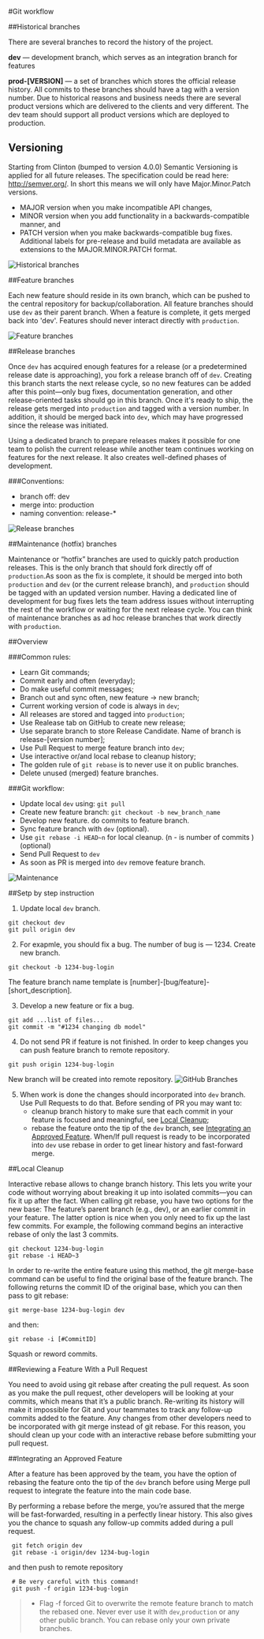#Git workflow

##Historical branches

There are several branches to record the history of the project. 

**dev** — development branch, which serves as an integration branch for features

**prod-[VERSION]** — a set of branches which stores the official release history. All commits to these branches should have a tag with a version number. Due to historical reasons and business needs there are several product versions which are delivered to the clients and very different. The dev team should support all product versions which are deployed to production.

## Versioning
Starting from Clinton (bumped to version 4.0.0) Semantic Versioning is applied for all future releases. The specification could be read here: http://semver.org/. 
In short this means we will only have Major.Minor.Patch versions.
- MAJOR version when you make incompatible API changes,
- MINOR version when you add functionality in a backwards-compatible manner, and
- PATCH version when you make backwards-compatible bug fixes.
Additional labels for pre-release and build metadata are available as extensions to the MAJOR.MINOR.PATCH format.

![Historical branches](img/git-workflow-release-cycle-1historical.png)

##Feature branches

Each new feature should reside in its own branch, which can be pushed to the central repository for backup/collaboration. All feature branches should use `dev` as their parent branch. When a feature is complete, it gets merged back into 'dev'. Features should never interact directly with `production`.

![Feature branches](img/git-workflow-release-cycle-2feature.png)

##Release branches

Once `dev` has acquired enough features for a release (or a predetermined release date is approaching), you fork a release branch off of `dev`. Creating this branch starts the next release cycle, so no new features can be added after this point—only bug fixes, documentation generation, and other release-oriented tasks should go in this branch. Once it's ready to ship, the release gets merged into `production` and tagged with a version number. In addition, it should be merged back into `dev`, which may have progressed since the release was initiated.

Using a dedicated branch to prepare releases makes it possible for one team to polish the current release while another team continues working on features for the next release. It also creates well-defined phases of development.

###Conventions:

 - branch off: dev
 - merge into: production
 - naming convention: release-* 

![Release branches](img/git-workflow-release-cycle-3release.png)

##Maintenance (hotfix) branches

Maintenance or “hotfix” branches are used to quickly patch production releases. This is the only branch that should fork directly off of `production`.As soon as the fix is complete, it should be merged into both `production` and `dev` (or the current release branch), and `production` should be tagged with an updated version number.
Having a dedicated line of development for bug fixes lets the team address issues without interrupting the rest of the workflow or waiting for the next release cycle. You can think of maintenance branches as ad hoc release branches that work directly with `production`.

##Overview

###Common rules:

 - Learn Git commands;
 - Commit early and often (everyday);
 - Do make useful commit messages;
 - Branch out and sync often, new feature -> new branch;
 - Current working version of code is always in `dev`;
 - All releases are stored and tagged into `production`;
 - Use Realease tab on GitHub to create new release;
 - Use separate branch to store Release Candidate. Name of branch is release-[version number];
 - Use Pull Request to merge feature branch into `dev`;
 - Use interactive or/and local rebase to cleanup history;
 - The golden rule of `git rebase` is to never use it on public branches.
 - Delete unused (merged) feature branches.

###Git workflow:

 - Update local `dev` using: `git pull` 
 - Create new feature branch: `git checkout -b new_branch_name`
 - Develop new feature. do commits to feature branch.
 - Sync feature branch with `dev` (optional).
 - Use `git rebase -i HEAD~n` for local cleanup. (n - is number of commits ) (optional)
 - Send Pull Request to `dev`
 - As soon as PR is merged into `dev` remove feature branch.

![Maintenance](img/git-workflow-release-cycle-4maintenance.png)


##Setp by step instruction

1. Update local `dev` branch.
  ```
  git checkout dev
  git pull origin dev
  ```
  
2. For exapmle, you should fix a bug. The number of bug is — 1234. Create new branch. 
  ```
  git checkout -b 1234-bug-login
  ```
  The feature branch name template is [number]-[bug/feature]-[short_description].
  
3. Develop a new feature or fix a bug.
  ```
  git add ...list of files...
  git commit -m "#1234 changing db model" 
  ```
  
4. Do not send PR if feature is not finished. In order to keep changes you can push feature branch to remote repository.
  ```
  git push origin 1234-bug-login
  ```
  New branch will be created into remote repository.
  ![GitHub Branches](img/githubflow_branches.png)
  
5. When work is done the changes should incorporated into `dev` branch. Use Pull Requests to do that.
   Before sending of PR you may want to:
    - cleanup branch history to make sure that each commit in your feature is focused and meaningful, see [Local Cleanup](#local-cleanup);
    - rebase the feature onto the tip of the `dev` branch, see [Integrating an Approved Feature](#integrating-an-approved-feature).
   When/If pull request is ready to be incorporated into `dev` use rebase in order to get linear history and fast-forward merge.


##Local Cleanup

Interactive rebase allows to change branch history. This lets you write your code without worrying about breaking it up into isolated commits—you can fix it up after the fact.
When calling git rebase, you have two options for the new base: The feature’s parent branch (e.g., dev), or an earlier commit in your feature. The latter option is nice when you only need to fix up the last few commits. For example, the following command begins an interactive rebase of only the last 3 commits.
  ```
  git checkout 1234-bug-login
  git rebase -i HEAD~3
  ```
 In order to re-write the entire feature using this method, the git merge-base command can be useful to find the original base of the feature branch. The following returns the commit ID of the original base, which you can then pass to git rebase:
  ```
  git merge-base 1234-bug-login dev  
  ```
  and then:
  ```
  git rebase -i [#CommitID]
  ```
  Squash or reword commits.

##Reviewing a Feature With a Pull Request

You need to avoid using git rebase after creating the pull request. As soon as you make the pull request, other developers will be looking at your commits, which means that it’s a public branch. Re-writing its history will make it impossible for Git and your teammates to track any follow-up commits added to the feature.
Any changes from other developers need to be incorporated with git merge instead of git rebase.
For this reason, you should clean up your code with an interactive rebase before submitting your pull request.

##Integrating an Approved Feature

After a feature has been approved by the team, you have the option of rebasing the feature onto the tip of the `dev` branch before using Merge pull request to integrate the feature into the main code base.

By performing a rebase before the merge, you’re assured that the merge will be fast-forwarded, resulting in a perfectly linear history. 
This also gives you the chance to squash any follow-up commits added during a pull request.

 ```
  git fetch origin dev
  git rebase -i origin/dev 1234-bug-login
 ```
 and then push to remote repository
 ```
  # Be very careful with this command!
  git push -f origin 1234-bug-login
 ```

  > - Flag -f forced Git to overwrite the remote feature branch to match the rebased one. Never ever use it with `dev`,`production` or any other public branch. You can rebase only your own private branches.
